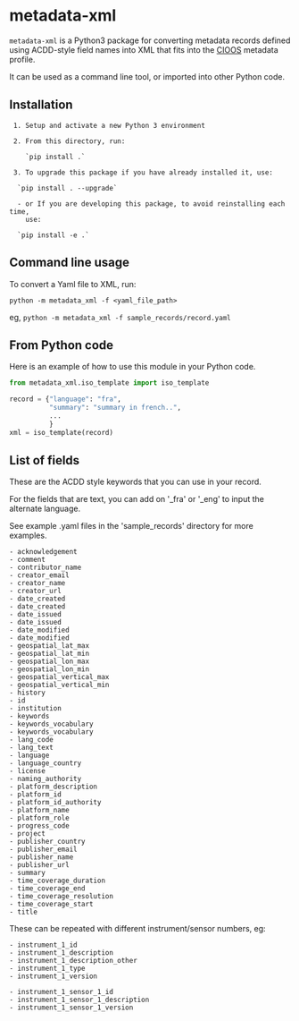# metadata-xml

`metadata-xml` is a Python3 package for converting metadata records defined using
ACDD-style field names into XML that fits into the [CIOOS](https://www.cioos.ca)
metadata profile.

It can be used as a command line tool, or imported into other Python code.

## Installation

     1. Setup and activate a new Python 3 environment

     2. From this directory, run:

        `pip install .`

     3. To upgrade this package if you have already installed it, use:

      `pip install . --upgrade`

      - or If you are developing this package, to avoid reinstalling each time,
        use:

      `pip install -e .`

## Command line usage

To convert a Yaml file to XML, run:

`python -m metadata_xml -f <yaml_file_path>`

eg, `python -m metadata_xml -f sample_records/record.yaml`

## From Python code

Here is an example of how to use this module in your Python code.

```python
from metadata_xml.iso_template import iso_template

record = {"language": "fra",
          "summary": "summary in french..",
          ...
          }
xml = iso_template(record)
```

## List of fields

These are the ACDD style keywords that you can use in your record.

For the fields that are text, you can add on '\_fra' or '\_eng' to input the alternate language.

See example .yaml files in the 'sample_records' directory for more examples.

    - acknowledgement
    - comment
    - contributor_name
    - creator_email
    - creator_name
    - creator_url
    - date_created
    - date_created
    - date_issued
    - date_issued
    - date_modified
    - date_modified
    - geospatial_lat_max
    - geospatial_lat_min
    - geospatial_lon_max
    - geospatial_lon_min
    - geospatial_vertical_max
    - geospatial_vertical_min
    - history
    - id
    - institution
    - keywords
    - keywords_vocabulary
    - keywords_vocabulary
    - lang_code
    - lang_text
    - language
    - language_country
    - license
    - naming_authority
    - platform_description
    - platform_id
    - platform_id_authority
    - platform_name
    - platform_role
    - progress_code
    - project
    - publisher_country
    - publisher_email
    - publisher_name
    - publisher_url
    - summary
    - time_coverage_duration
    - time_coverage_end
    - time_coverage_resolution
    - time_coverage_start
    - title

These can be repeated with different instrument/sensor numbers, eg:

    - instrument_1_id
    - instrument_1_description
    - instrument_1_description_other
    - instrument_1_type
    - instrument_1_version

    - instrument_1_sensor_1_id
    - instrument_1_sensor_1_description
    - instrument_1_sensor_1_version
